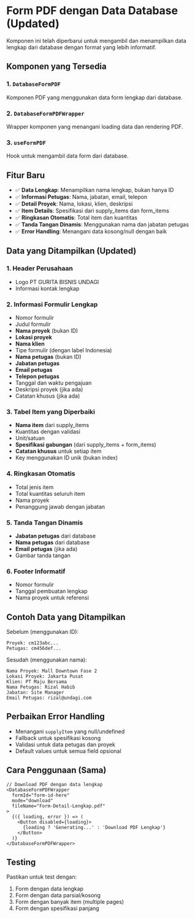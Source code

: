 # Form PDF dengan Data Database (Updated)

Komponen ini telah diperbarui untuk mengambil dan menampilkan data lengkap dari database dengan format yang lebih informatif.

## Komponen yang Tersedia

### 1. `DatabaseFormPDF`
Komponen PDF yang menggunakan data form lengkap dari database.

### 2. `DatabaseFormPDFWrapper`
Wrapper komponen yang menangani loading data dan rendering PDF.

### 3. `useFormPDF`
Hook untuk mengambil data form dari database.

## Fitur Baru

- ✅ **Data Lengkap**: Menampilkan nama lengkap, bukan hanya ID
- ✅ **Informasi Petugas**: Nama, jabatan, email, telepon
- ✅ **Detail Proyek**: Nama, lokasi, klien, deskripsi
- ✅ **Item Details**: Spesifikasi dari supply_items dan form_items
- ✅ **Ringkasan Otomatis**: Total item dan kuantitas
- ✅ **Tanda Tangan Dinamis**: Menggunakan nama dan jabatan petugas
- ✅ **Error Handling**: Menangani data kosong/null dengan baik

## Data yang Ditampilkan (Updated)

### 1. **Header Perusahaan**
- Logo PT GURITA BISNIS UNDAGI
- Informasi kontak lengkap

### 2. **Informasi Formulir Lengkap**
- Nomor formulir
- Judul formulir
- **Nama proyek** (bukan ID)
- **Lokasi proyek**
- **Nama klien**
- Tipe formulir (dengan label Indonesia)
- **Nama petugas** (bukan ID)
- **Jabatan petugas**
- **Email petugas**
- **Telepon petugas**
- Tanggal dan waktu pengajuan
- Deskripsi proyek (jika ada)
- Catatan khusus (jika ada)

### 3. **Tabel Item yang Diperbaiki**
- **Nama item** dari supply_items
- Kuantitas dengan validasi
- Unit/satuan
- **Spesifikasi gabungan** (dari supply_items + form_items)
- **Catatan khusus** untuk setiap item
- Key menggunakan ID unik (bukan index)

### 4. **Ringkasan Otomatis**
- Total jenis item
- Total kuantitas seluruh item
- Nama proyek
- Penanggung jawab dengan jabatan

### 5. **Tanda Tangan Dinamis**
- **Jabatan petugas** dari database
- **Nama petugas** dari database
- **Email petugas** (jika ada)
- Gambar tanda tangan

### 6. **Footer Informatif**
- Nomor formulir
- Tanggal pembuatan lengkap
- Nama proyek untuk referensi

## Contoh Data yang Ditampilkan

Sebelum (menggunakan ID):
```
Proyek: cm123abc...
Petugas: cm456def...
```

Sesudah (menggunakan nama):
```
Nama Proyek: Mall Downtown Fase 2
Lokasi Proyek: Jakarta Pusat
Klien: PT Maju Bersama
Nama Petugas: Rizal Habib
Jabatan: Site Manager
Email Petugas: rizal@undagi.com
```

## Perbaikan Error Handling

- Menangani `supplyItem` yang null/undefined
- Fallback untuk spesifikasi kosong
- Validasi untuk data petugas dan proyek
- Default values untuk semua field opsional

## Cara Penggunaan (Sama)

```tsx
// Download PDF dengan data lengkap
<DatabaseFormPDFWrapper 
  formId="form-id-here"
  mode="download"
  fileName="Form-Detail-Lengkap.pdf"
>
  {({ loading, error }) => (
    <Button disabled={loading}>
      {loading ? 'Generating...' : 'Download PDF Lengkap'}
    </Button>
  )}
</DatabaseFormPDFWrapper>
```

## Testing

Pastikan untuk test dengan:
1. Form dengan data lengkap
2. Form dengan data parsial/kosong
3. Form dengan banyak item (multiple pages)
4. Form dengan spesifikasi panjang

